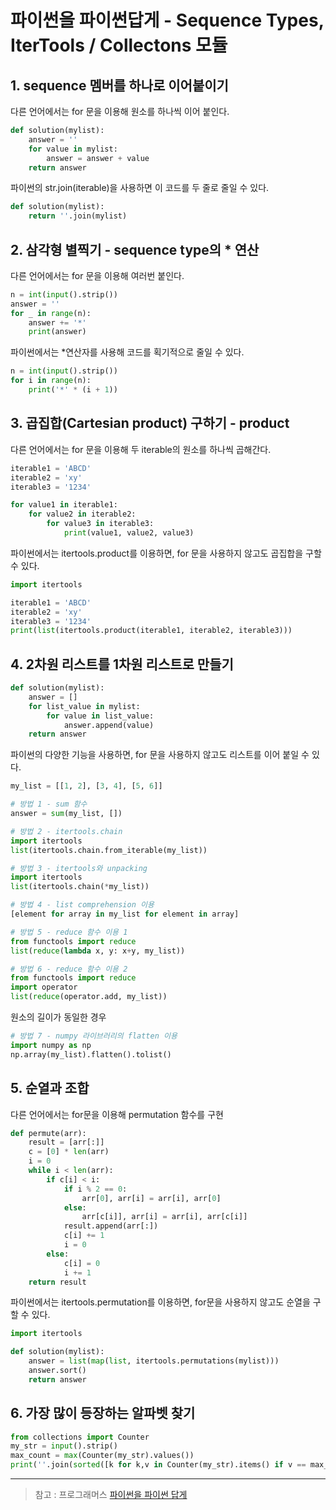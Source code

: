 # 파이썬을 파이썬답게 - Sequence Types, IterTools / Collectons 모듈

## 1. sequence 멤버를 하나로 이어붙이기

다른 언어에서는 for 문을 이용해 원소를 하나씩 이어 붙인다.

```py
def solution(mylist):
    answer = ''
    for value in mylist:
        answer = answer + value
    return answer
```

파이썬의 str.join(iterable)을 사용하면 이 코드를 두 줄로 줄일 수 있다.

```py
def solution(mylist):
    return ''.join(mylist)
```

## 2. 삼각형 별찍기 - sequence type의 * 연산

다른 언어에서는 for 문을 이용해 여러번 붙인다.

```py
n = int(input().strip())
answer = ''
for _ in range(n):
    answer += '*'
    print(answer)
```

파이썬에서는 *연산자를 사용해 코드를 획기적으로 줄일 수 있다.

```py
n = int(input().strip())
for i in range(n):
    print('*' * (i + 1))
```

## 3. 곱집합(Cartesian product) 구하기 - product

다른 언어에서는 for 문을 이용해 두 iterable의 원소를 하나씩 곱해간다.

```py
iterable1 = 'ABCD'
iterable2 = 'xy'
iterable3 = '1234'

for value1 in iterable1:
    for value2 in iterable2:
        for value3 in iterable3:
            print(value1, value2, value3)
```

파이썬에서는 itertools.product를 이용하면, for 문을 사용하지 않고도 곱집합을 구할 수 있다.

```py
import itertools

iterable1 = 'ABCD'
iterable2 = 'xy'
iterable3 = '1234'
print(list(itertools.product(iterable1, iterable2, iterable3)))
```

## 4. 2차원 리스트를 1차원 리스트로 만들기

```py
def solution(mylist):
    answer = []
    for list_value in mylist:
        for value in list_value:
            answer.append(value)
    return answer
```

파이썬의 다양한 기능을 사용하면, for 문을 사용하지 않고도 리스트를 이어 붙일 수 있다.

```py
my_list = [[1, 2], [3, 4], [5, 6]]

# 방법 1 - sum 함수
answer = sum(my_list, [])

# 방법 2 - itertools.chain
import itertools
list(itertools.chain.from_iterable(my_list))

# 방법 3 - itertools와 unpacking
import itertools
list(itertools.chain(*my_list))

# 방법 4 - list comprehension 이용
[element for array in my_list for element in array]

# 방법 5 - reduce 함수 이용 1
from functools import reduce
list(reduce(lambda x, y: x+y, my_list))

# 방법 6 - reduce 함수 이용 2
from functools import reduce
import operator
list(reduce(operator.add, my_list))
```

원소의 길이가 동일한 경우

```py
# 방법 7 - numpy 라이브러리의 flatten 이용
import numpy as np
np.array(my_list).flatten().tolist()
```

## 5. 순열과 조합

다른 언어에서는 for문을 이용해 permutation 함수를 구현

```py
def permute(arr):
    result = [arr[:]]
    c = [0] * len(arr)
    i = 0
    while i < len(arr):
        if c[i] < i:
            if i % 2 == 0:
                arr[0], arr[i] = arr[i], arr[0]
            else:
                arr[c[i]], arr[i] = arr[i], arr[c[i]]
            result.append(arr[:])
            c[i] += 1
            i = 0
        else:
            c[i] = 0
            i += 1
    return result
```

파이썬에서는 itertools.permutation를 이용하면, for문을 사용하지 않고도 순열을 구할 수 있다.

```py
import itertools

def solution(mylist):
    answer = list(map(list, itertools.permutations(mylist)))
    answer.sort()
    return answer
```

## 6. 가장 많이 등장하는 알파벳 찾기

```py
from collections import Counter
my_str = input().strip()
max_count = max(Counter(my_str).values())
print(''.join(sorted([k for k,v in Counter(my_str).items() if v == max_count])))
```

---

> 참고 : 프로그래머스 [파이썬을 파이썬 답게](https://school.programmers.co.kr/learn/courses/4008/4008-%ED%8C%8C%EC%9D%B4%EC%8D%AC%EC%9D%84-%ED%8C%8C%EC%9D%B4%EC%8D%AC%EB%8B%B5%EA%B2%8C)